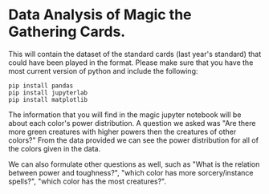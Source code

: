 # Data Analysis of Magic the Gathering Cards.
This will contain the dataset of the standard cards (last year's standard) that could have been played in the format.
Please make sure that you have the most current version of python and include the following:
```
pip install pandas
pip install jupyterlab
pip install matplotlib
```

The information that you will find in the magic jupyter notebook will be about each color's power distribution.
A question we asked was "Are there more green creatures with higher powers then the creatures of other colors?"
From the data provided we can see the power distribution for all of the colors given in the data.

We can also formulate other questions as well, such as "What is the relation between power and toughness?",
"which color has more sorcery/instance spells?", "which color has the most creatures?".
